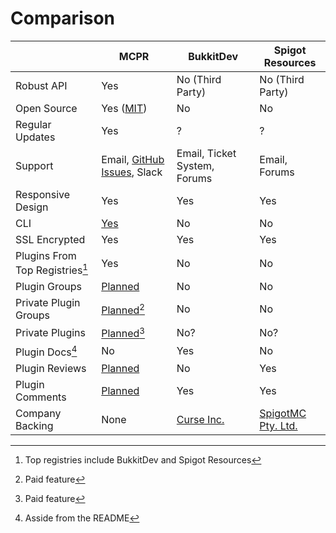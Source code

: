 # Comparison

|                                 | MCPR                                                               | BukkitDev                           | Spigot Resources                               |
| ------------------------------- | ------------------------------------------------------------------ | ----------------------------------- | ---------------------------------------------- |
| Robust API                      | Yes                                                                | No (Third Party)                    | No (Third Party)                               |
| Open Source                     | Yes ([MIT](https://github.com/mcpr/mcpr/blob/master/LICENSE))      | No                                  | No                                             |
| Regular Updates                 | Yes                                                                | ?                                   | ?                                              |
| Support                         | Email, [GitHub Issues](https://github.com/mcpr/mcpr/issues), Slack | Email, Ticket System, Forums        | Email, Forums                                  |
| Responsive Design               | Yes                                                                | Yes                                 | Yes                                            |
| CLI                             | [Yes](https://cli.mcpr.io)                                         | No                                  | No                                             |
| SSL Encrypted                   | Yes                                                                | Yes                                 | Yes                                            |
| Plugins From Top Registries[^1] | Yes                                                                | No                                  | No                                             |
| Plugin Groups                   | [Planned](https://github.com/mcpr/mcpr/issues/15)                  | No                                  | No                                             |
| Private Plugin Groups           | [Planned](https://github.com/mcpr/mcpr/issues/14)[^3]              | No                                  | No                                             |
| Private Plugins                 | [Planned](https://github.com/mcpr/mcpr/issues/25)[^3]              | No?                                 | No?                                            |
| Plugin Docs[^2]                 | No                                                                 | Yes                                 | No                                             |
| Plugin Reviews                  | [Planned](https://github.com/mcpr/mcpr/issues/26)                  | No                                  | Yes                                            |
| Plugin Comments                 | [Planned](https://github.com/mcpr/mcpr/issues/26)                  | Yes                                 | Yes                                            |
| Company Backing                 | None                                                               | [Curse Inc.](http://www.curse.com/) | [SpigotMC Pty. Ltd.](https://www.spigotmc.org) |

[^1]: Top registries include BukkitDev and Spigot Resources
[^2]: Asside from the README
[^3]: Paid feature
